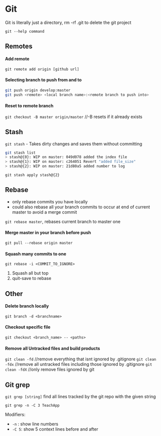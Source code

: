 # Git

Git is literally just a directory, rm -rf .git to delete the git project

`git --help command`

## Remotes

#### Add remote

`git remote add origin [github url]`

#### Selecting branch to push from and to

```bash
git push origin develop:master
git push <remote> <local branch name>:<remote branch to push into>
```

#### Reset to remote branch

`git checkout -B master origin/master` //-B resets if it already exists

## Stash

`git stash` - Takes dirty changes and saves them without committing

```bash
git stash list
> stash@{0}: WIP on master: 049d078 added the index file
> stash@{1}: WIP on master: c264051 Revert "added file_size"
> stash@{2}: WIP on master: 21d80a5 added number to log
```

`git stash apply stash@{2}` 

## Rebase

- only rebase commits you have locally 
- could also rebase all your branch commits to occur at end of current master to avoid a merge commit

`git rebase master`, rebases current branch to master one 

#### Merge master in your branch before push

`git pull --rebase origin master`

#### Squash many commits to one

`git rebase -i <COMMIT_TO_IGNORE>`
1. Squash all but top
2. quit-save to rebase

## Other

#### Delete branch locally

`git branch -d <branchname>` 

#### Checkout specific file

`git checkout <branch_name> -- <paths>`

#### Remove all Untracked files and build products

`git clean -fd` //remove everything that isnt ignored by .gitignore
`git clean -fdx` //remove all untracked files including those ignored by .gitignore
`git clean -fdX` //only remove files ignored by git

## Git grep

`git grep [string]` find all lines tracked by the git repo with the given string

`git grep -n -C 3 TeachApp` 

Modifiers:

- `-n` : show line numbers
- `-C 5`: show 5 context lines before and after 